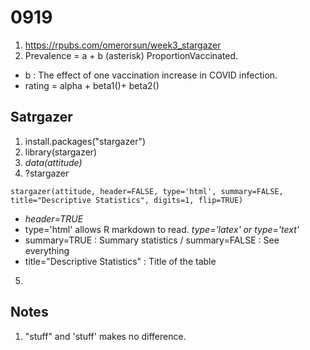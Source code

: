 # 0919
1. https://rpubs.com/omerorsun/week3_stargazer
2. Prevalence = a + b (asterisk) ProportionVaccinated. 
+ b : The effect of one vaccination increase in COVID infection. 
+ rating = alpha + beta1()+ beta2()
## Satrgazer 
1. install.packages("stargazer")
2. library(stargazer)
3. *data(attitude)*
4. ?stargazer 
```
stargazer(attitude, header=FALSE, type='html', summary=FALSE, title="Descriptive Statistics", digits=1, flip=TRUE)
```
+ *header=TRUE*
+ type='html' allows R markdown to read. *type='latex' or type='text'*
+ summary=TRUE : Summary statistics / summary=FALSE : See everything 
+ title="Descriptive Statistics" : Title of the table
5.  

## Notes
1. "stuff" and 'stuff' makes no difference.

